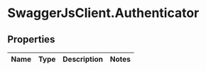 # SwaggerJsClient.Authenticator

## Properties
Name | Type | Description | Notes
------------ | ------------- | ------------- | -------------


